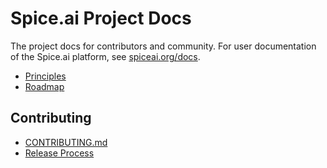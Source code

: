 # Spice.ai Project Docs

The project docs for contributors and community. For user documentation of the Spice.ai platform, see [spiceai.org/docs](https://spiceai.org/docs).

- [Principles](PRINCIPLES.md)
- [Roadmap](ROADMAP.md)

## Contributing

- [CONTRIBUTING.md](../CONTRIBUTING.md)
- [Release Process](RELEASE.md)
